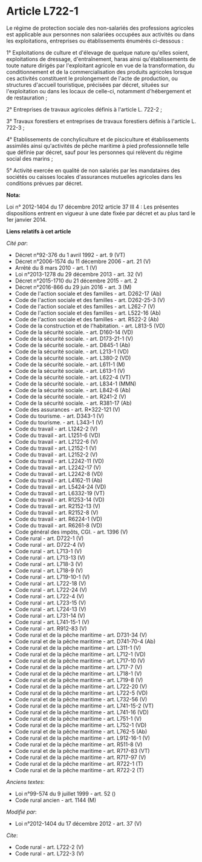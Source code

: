# Article L722-1

Le régime de protection sociale des non-salariés des professions agricoles est applicable aux personnes non salariées
occupées aux activités ou dans les exploitations, entreprises ou établissements énumérés ci-dessous :

1° Exploitations de culture et d'élevage de quelque nature qu'elles soient, exploitations de dressage, d'entraînement, haras
ainsi qu'établissements de toute nature dirigés par l'exploitant agricole en vue de la transformation, du conditionnement et
de la commercialisation des produits agricoles lorsque ces activités constituent le prolongement de l'acte de production, ou
structures d'accueil touristique, précisées par décret, situées sur l'exploitation ou dans les locaux de celle-ci, notamment
d'hébergement et de restauration ;

2° Entreprises de travaux agricoles définis à l'article L. 722-2 ;

3° Travaux forestiers et entreprises de travaux forestiers définis à l'article L. 722-3 ;

4° Etablissements de conchyliculture et de pisciculture et établissements assimilés ainsi qu'activités de pêche maritime à
pied professionnelle telle que définie par décret, sauf pour les personnes qui relèvent du régime social des marins ;

5° Activité exercée en qualité de non salariés par les mandataires des sociétés ou caisses locales d'assurances mutuelles
agricoles dans les conditions prévues par décret.

**Nota:**

Loi n° 2012-1404 du 17 décembre 2012 article 37 III 4 : Les présentes dispositions entrent en vigueur à une date fixée par
décret et au plus tard le 1er janvier 2014.

**Liens relatifs à cet article**

_Cité par_:

  - Décret n°92-376 du 1 avril 1992 - art. 9 (VT)
  - Décret n°2006-1574 du 11 décembre 2006 - art. 21 (V)
  - Arrêté du 8 mars 2010 - art. 1 (V)
  - Loi n°2013-1278 du 29 décembre 2013 - art. 32 (V)
  - Décret n°2015-1710 du 21 décembre 2015 - art. 2
  - Décret n°2016-866 du 29 juin 2016 - art. 3 (M)
  - Code de l'action sociale et des familles - art. D262-17 (Ab)
  - Code de l'action sociale et des familles - art. D262-25-3 (V)
  - Code de l'action sociale et des familles - art. L262-7 (V)
  - Code de l'action sociale et des familles - art. L522-16 (Ab)
  - Code de l'action sociale et des familles - art. R522-2 (Ab)
  - Code de la construction et de l'habitation. - art. L813-5 (VD)
  - Code de la sécurité sociale. - art. D160-14 (VD)
  - Code de la sécurité sociale. - art. D173-21-1 (V)
  - Code de la sécurité sociale. - art. D845-1 (Ab)
  - Code de la sécurité sociale. - art. L213-1 (VD)
  - Code de la sécurité sociale. - art. L380-2 (VD)
  - Code de la sécurité sociale. - art. L611-1 (M)
  - Code de la sécurité sociale. - art. L613-1 (V)
  - Code de la sécurité sociale. - art. L622-4 (VT)
  - Code de la sécurité sociale. - art. L834-1 (MMN)
  - Code de la sécurité sociale. - art. L842-6 (Ab)
  - Code de la sécurité sociale. - art. R241-2 (V)
  - Code de la sécurité sociale. - art. R381-17 (Ab)
  - Code des assurances - art. R*322-121 (V)
  - Code du tourisme. - art. D343-1 (V)
  - Code du tourisme. - art. L343-1 (V)
  - Code du travail - art. L1242-2 (V)
  - Code du travail - art. L1251-6 (VD)
  - Code du travail - art. L2122-6 (V)
  - Code du travail - art. L2152-1 (V)
  - Code du travail - art. L2152-2 (V)
  - Code du travail - art. L2242-11 (VD)
  - Code du travail - art. L2242-17 (V)
  - Code du travail - art. L2242-8 (VD)
  - Code du travail - art. L4162-11 (Ab)
  - Code du travail - art. L5424-24 (VD)
  - Code du travail - art. L6332-19 (VT)
  - Code du travail - art. R1253-14 (VD)
  - Code du travail - art. R2152-13 (V)
  - Code du travail - art. R2152-8 (V)
  - Code du travail - art. R6224-1 (VD)
  - Code du travail - art. R6261-8 (VD)
  - Code général des impôts, CGI. - art. 1396 (V)
  - Code rural - art. D722-1 (V)
  - Code rural - art. D722-4 (V)
  - Code rural - art. L713-1 (V)
  - Code rural - art. L713-13 (V)
  - Code rural - art. L718-3 (V)
  - Code rural - art. L718-9 (V)
  - Code rural - art. L719-10-1 (V)
  - Code rural - art. L722-18 (V)
  - Code rural - art. L722-24 (V)
  - Code rural - art. L722-4 (V)
  - Code rural - art. L723-15 (V)
  - Code rural - art. L724-13 (V)
  - Code rural - art. L731-14 (V)
  - Code rural - art. L741-15-1 (V)
  - Code rural - art. R912-83 (V)
  - Code rural et de la pêche maritime - art. D731-34 (V)
  - Code rural et de la pêche maritime - art. D741-70-4 (Ab)
  - Code rural et de la pêche maritime - art. L311-1 (V)
  - Code rural et de la pêche maritime - art. L712-1 (VD)
  - Code rural et de la pêche maritime - art. L717-10 (V)
  - Code rural et de la pêche maritime - art. L717-7 (V)
  - Code rural et de la pêche maritime - art. L718-1 (V)
  - Code rural et de la pêche maritime - art. L719-8 (V)
  - Code rural et de la pêche maritime - art. L722-20 (V)
  - Code rural et de la pêche maritime - art. L722-5 (VD)
  - Code rural et de la pêche maritime - art. L732-56 (V)
  - Code rural et de la pêche maritime - art. L741-15-2 (VT)
  - Code rural et de la pêche maritime - art. L741-16 (VD)
  - Code rural et de la pêche maritime - art. L751-1 (V)
  - Code rural et de la pêche maritime - art. L752-1 (VD)
  - Code rural et de la pêche maritime - art. L762-5 (Ab)
  - Code rural et de la pêche maritime - art. L912-16-1 (V)
  - Code rural et de la pêche maritime - art. R511-8 (V)
  - Code rural et de la pêche maritime - art. R717-83 (VT)
  - Code rural et de la pêche maritime - art. R717-97 (V)
  - Code rural et de la pêche maritime - art. R722-1 (T)
  - Code rural et de la pêche maritime - art. R722-2 (T)

_Anciens textes_:

  - Loi n°99-574 du 9 juillet 1999 - art. 52 ()
  - Code rural ancien - art. 1144 (M)

_Modifié par_:

  - Loi n°2012-1404 du 17 décembre 2012 - art. 37 (V)

_Cite_:

  - Code rural - art. L722-2 (V)
  - Code rural - art. L722-3 (V)
